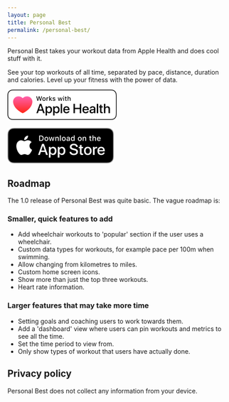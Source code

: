 ```yaml
---
layout: page
title: Personal Best
permalink: /personal-best/
---
```


Personal Best takes your workout data from Apple Health and does cool stuff with it.

See your top workouts of all time, separated by pace, distance, duration and calories. Level up your fitness with the power of data.

![Works with Apple Health](/assets/apple-health-badge.svg)

<a href="https://apps.apple.com/gb/app/personal-best-workouts/id1510256676" target="_blank" class="unset">
    <img src="/assets/app-store-badge.svg" alt="Download Spectral on the App Store" />
</a>


## Roadmap

The 1.0 release of Personal Best was quite basic. The vague roadmap is:

### Smaller, quick features to add

* Add wheelchair workouts to 'popular' section if the user uses a wheelchair.
* Custom data types for workouts, for example pace per 100m when swimming.
* Allow changing from kilometres to miles.
* Custom home screen icons.
* Show more than just the top three workouts.
* Heart rate information.

### Larger features that may take more time

* Setting goals and coaching users to work towards them.
* Add a 'dashboard' view where users can pin workouts and metrics to see all the time.
* Set the time period to view from.
* Only show types of workout that users have actually done.

## Privacy policy

Personal Best does not collect any information from your device.